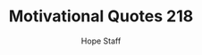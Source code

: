 ---
image: /assets/img/mq/mq_218_coelho.png
title: Motivational Quotes 218
categories:
  - Motivational Quotes
author: Hope Staff
notes: Motivational Quotes 218
embed: >-
  EMBED_GOES_HERE
transcript: >-
  SOME LINES OF TEXT START HERE
---